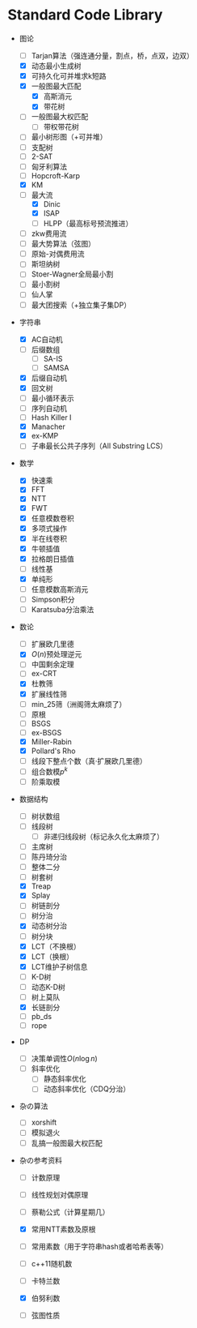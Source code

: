 # Standard Code Library

- 图论
  - [ ] Tarjan算法（强连通分量，割点，桥，点双，边双）
  - [x] 动态最小生成树
  - [x] 可持久化可并堆求k短路
  - [x] 一般图最大匹配
    - [x] 高斯消元
    - [x] 带花树
  - [ ] 一般图最大权匹配
    - [ ] 带权带花树
  - [ ] 最小树形图（+可并堆）
  - [ ] 支配树
  - [ ] 2-SAT
  - [ ] 匈牙利算法
  - [ ] Hopcroft-Karp
  - [x] KM
  - [ ] 最大流
    - [x] Dinic
    - [x] ISAP
    - [ ] HLPP（最高标号预流推进）
  - [ ] zkw费用流
  - [ ] 最大势算法（弦图）
  - [ ] 原始-对偶费用流
  - [ ] 斯坦纳树
  - [ ] Stoer-Wagner全局最小割
  - [ ] 最小割树
  - [ ] 仙人掌
  - [ ] 最大团搜索（+独立集子集DP）
  
- 字符串
  - [x] AC自动机
  - [ ] 后缀数组
    - [ ] SA-IS
    - [ ] SAMSA
  - [x] 后缀自动机
  - [x] 回文树
  - [ ] 最小循环表示
  - [ ] 序列自动机
  - [ ] Hash Killer I
  - [x] Manacher
  - [x] ex-KMP
  - [ ] 子串最长公共子序列（All Substring LCS）
  
- 数学
  - [x] 快速乘
  - [x] FFT
  - [x] NTT
  - [x] FWT
  - [x] 任意模数卷积
  - [x] 多项式操作
  - [x] 半在线卷积
  - [x] 牛顿插值
  - [x] 拉格朗日插值
  - [ ] 线性基
  - [x] 单纯形
  - [ ] 任意模数高斯消元
  - [ ] Simpson积分
  - [ ] Karatsuba分治乘法
  
- 数论
  - [ ] 扩展欧几里德
  - [x] $O(n)$预处理逆元
  - [ ] 中国剩余定理
  - [ ] ex-CRT
  - [x] 杜教筛
  - [x] 扩展线性筛
  - [ ] min_25筛（洲阁筛太麻烦了）
  - [ ] 原根
  - [ ] BSGS
  - [ ] ex-BSGS
  - [x] Miller-Rabin
  - [x] Pollard's Rho
  - [ ] 线段下整点个数（真·扩展欧几里德）
  - [ ] 组合数模$p^k$
  - [ ] 阶乘取模
  
- 数据结构
  - [ ] 树状数组
  - [ ] 线段树
    - [ ] 非递归线段树（标记永久化太麻烦了）
  - [ ] 主席树
  - [ ] 陈丹琦分治
  - [ ] 整体二分
  - [ ] 树套树
  - [x] Treap
  - [x] Splay
  - [ ] 树链剖分
  - [ ] 树分治
  - [x] 动态树分治
  - [ ] 树分块
  - [x] LCT（不换根）
  - [x] LCT（换根）
  - [x] LCT维护子树信息
  - [ ] K-D树
  - [ ] 动态K-D树
  - [ ] 树上莫队
  - [x] 长链剖分
  - [ ] pb_ds
  - [ ] rope
  
- DP

  - [ ] 决策单调性$O(n\log n)$
  - [ ] 斜率优化
    - [ ] 静态斜率优化
    - [ ] 动态斜率优化（CDQ分治）

- 杂の算法
  
  - [ ] xorshift
  - [ ] 模拟退火
  - [ ] 乱搞一般图最大权匹配
  
- 杂の参考资料

  - [ ] 计数原理

  - [ ] 线性规划对偶原理
  - [ ] 蔡勒公式（计算星期几）
  - [x] 常用NTT素数及原根
  - [ ] 常用素数（用于字符串hash或者哈希表等）
  - [ ] c++11随机数
  - [ ] 卡特兰数
  - [x] 伯努利数
  - [ ] 弦图性质

